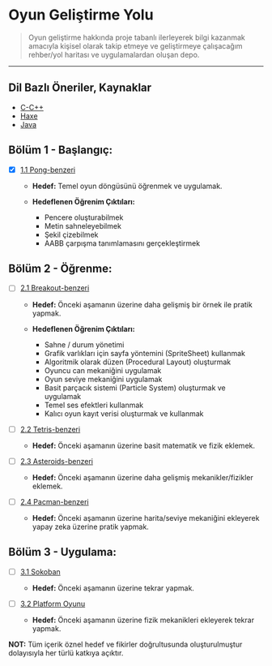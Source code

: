 # Oyun Geliştirme Yolu

> Oyun geliştirme hakkında proje tabanlı ilerleyerek bilgi kazanmak amacıyla kişisel olarak takip etmeye ve geliştirmeye çalışacağım rehber/yol haritası ve uygulamalardan oluşan depo.

---

## Dil Bazlı Öneriler, Kaynaklar

- [C-C++](c-cpp.md)
- [Haxe](haxe.md)
- [Java](java.md)

## Bölüm 1 - Başlangıç:

- [x] [1.1 Pong-benzeri](https://github.com/nuriu/ogy-oyunlar/tree/master/pong-ish)

  - **Hedef:** Temel oyun döngüsünü öğrenmek ve uygulamak.

  - **Hedeflenen Öğrenim Çıktıları:**
    - Pencere oluşturabilmek
    - Metin sahneleyebilmek
    - Şekil çizebilmek
    - AABB çarpışma tanımlamasını gerçekleştirmek

## Bölüm 2 - Öğrenme:

- [ ] [2.1 Breakout-benzeri]()

  - **Hedef:** Önceki aşamanın üzerine daha gelişmiş bir örnek ile pratik yapmak.

  - **Hedeflenen Öğrenim Çıktıları:**
    - Sahne / durum yönetimi
    - Grafik varlıkları için sayfa yöntemini (SpriteSheet) kullanmak
    - Algoritmik olarak düzen (Procedural Layout) oluşturmak
    - Oyuncu can mekaniğini uygulamak
    - Oyun seviye mekaniğini uygulamak
    - Basit parçacık sistemi (Particle System) oluşturmak ve uygulamak
    - Temel ses efektleri kullanmak
    - Kalıcı oyun kayıt verisi oluşturmak ve kullanmak

- [ ] [2.2 Tetris-benzeri]()

  - **Hedef:** Önceki aşamanın üzerine basit matematik ve fizik eklemek.

- [ ] [2.3 Asteroids-benzeri]()

  - **Hedef:** Önceki aşamanın üzerine daha gelişmiş mekanikler/fizikler eklemek.

- [ ] [2.4 Pacman-benzeri]()
  - **Hedef:** Önceki aşamanın üzerine harita/seviye mekaniğini ekleyerek yapay zeka üzerine pratik yapmak.

## Bölüm 3 - Uygulama:

- [ ] [3.1 Sokoban]()

  - **Hedef:** Önceki aşamanın üzerine tekrar yapmak.

- [ ] [3.2 Platform Oyunu]()
  - **Hedef:** Önceki aşamanın üzerine fizik mekanikleri ekleyerek tekrar yapmak.

**NOT:** Tüm içerik öznel hedef ve fikirler doğrultusunda oluşturulmuştur dolayısıyla her türlü katkıya açıktır.
